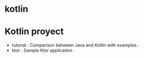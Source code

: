 # kotlin

Kotlin proyect
=============

* tutorial : Comparison between Java and Kotlin with examples .
* ktor : Sample Ktor application . 








 
